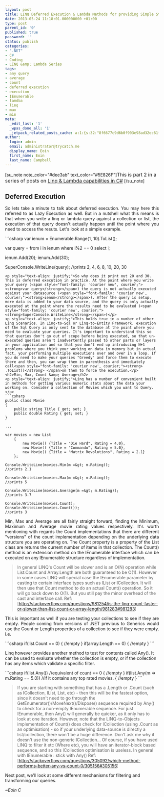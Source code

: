 ```yaml
---
layout: post
title: LINQ Deferred Execution & Lambda Methods for providing Simple Stats (Part II)
date: 2013-05-24 11:18:01.000000000 +01:00
type: post
parent_id: '0'
published: true
password: ''
status: publish
categories:
- ".NET"
- C#
- Coding
- LINQ &amp; Lambda Series
tags:
- any query
- average
- count
- deferred execution
- execution
- IEnumerable
- lamdba
- linq
- max
- min
meta:
  _edit_last: '1'
  _wpas_done_all: '1'
  _jetpack_related_posts_cache: a:1:{s:32:"8f6677c9d6b0f903e98ad32ec61f8deb";a:2:{s:7:"expires";i:1522894575;s:7:"payload";a:3:{i:0;a:1:{s:2:"id";i:867;}i:1;a:1:{s:2:"id";i:369;}i:2;a:1:{s:2:"id";i:242;}}}}
author:
  login: admin
  email: administrator@trycatch.me
  display_name: Eoin
  first_name: Eoin
  last_name: Campbell
---
```

<p>[su_note note_color="#dee3ab" text_color="#5E826F"]<span style="font-size: medium;">This is part 2 in a series of posts on <a title="LINQ &amp; Lambda Series" href="http://trycatch.me/category/coding/linq-lambda-series/" target="_blank">Linq &amp; Lambda capabilities in C#</a> </span>[/su_note]</p>
<h2>Deferred Execution</h2>
<p style="text-align: justify;">So lets take a minute to talk about deferred execution. You may here this referred to as Lazy Execution as well. But in a nutshell what this means is that when you write a linq or lambda query against a collection or list, the execution of that query doesn't actually happen until the point where you need to access the resuts. Let's look at a simple example.</p>
```csharp
var ienum = Enumerable.Range(1, 10).ToList();

var query = from i in ienum
            where i%2 == 0
            select i;

ienum.Add(20);
ienum.Add(30);

SuperConsole.WriteLine(query);
//prints 2, 4, 6, 8, 10, 20, 30
```
<p style="text-align: justify;">So why does it print out 20 and 30. This is deferred execution in practice. At the point where you write your query (<span style="font-family: 'courier new', courier;"><strong>var query</strong></span>) the query is not actually executed against your datasource (<span style="font-family: 'courier new', courier;"><strong>ienum</strong></span>). After the query is setup, more data is added to your data source, and the query is only actually executed at the point where the results need to be evaluated (<span style="font-family: 'courier new', courier;"><strong>SuperConsole.WriteLine</strong></span>)</p>
<p style="text-align: justify;">This holds true in a number of other Linq Scenarios. In Linq-to-Sql or Linq-to-Entity Framework, execution of the Sql Query is only sent to the database at the point where you need to evaluate your queries. It's important to understand this so that queries don't go out of scope before being executed, so that un-executed queries aren't inadvertently passed to other parts or layers in your application and so that you don't end up introducing N+1 problems where you think your working on data in memory but in actual fact, your performing multiple executions over and over in a loop. If you do need to make your queries "Greedy" and force them to execute there and then, you can wrap them in parenthesis and immediately call<span style="font-family: 'courier new', courier;"><strong> .ToList()</strong> </span>on them to force the execution.</p>
<h2>Min, Max, Count &amp; Average</h2>
<p style="text-align: justify;">Linq has a number of convenient built in methods for getting various numeric stats about the data your working on. Consider a collection of Movies which you want to Query.</p>
```csharp
public class Movie
{
    public string Title { get; set; }
    public double Rating { get; set; }
}

...

var movies = new List
    {
        new Movie() {Title = "Die Hard", Rating = 4.0},
        new Movie() {Title = "Commando", Rating = 5.0},
        new Movie() {Title = "Matrix Revolutions", Rating = 2.1}
    };

Console.WriteLine(movies.Min(m =&gt; m.Rating));
//prints 2.1

Console.WriteLine(movies.Max(m =&gt; m.Rating));
//prints 5

Console.WriteLine(movies.Average(m =&gt; m.Rating));
//prints 3.7

Console.WriteLine(movies.Count);
Console.WriteLine(movies.Count());
//prints 3
```
<p style="text-align: justify;">Min, Max and Average are all fairly straight forward, finding the Minimum, Maximum and Average movie rating values respectively. It's worth mentioning with regards the Count implementations that there are different "versions" of the count implementation depending on the underlying data structure you are operating on. The Count property is a property of the List class are returns the current number of items in that collection. The Count() method is an extension method on the IEnumerable interface which can be executed on any IEnumerable structure regardless of implementation.</p>
<blockquote><p>In general LINQ's Count will be slower and is an O(N) operation while List.Count and Array.Length are both guaranteed to be O(1). However in some cases LINQ will special case the IEnumerable parameter by casting to certain interface types such as IList or ICollection. It will then use that Count method to do an actual Count() operation. So it will go back down to O(1). But you still pay the minor overhead of the cast and interface call. Ref: [<a href="http://stackoverflow.com/questions/981254/is-the-linq-count-faster-or-slower-than-list-count-or-array-length/981283#981283">http://stackoverflow.com/questions/981254/is-the-linq-count-faster-or-slower-than-list-count-or-array-length/981283#981283</a>]</p></blockquote>
<p style="text-align: justify;">This is important as well if you are testing your collections to see if they are empty. People coming from versions of .NET previous to Generics would use the Count or Length properties of a collection to see if they were empty. i.e.</p>
```csharp
if(list.Count == 0)
{ 
    //empty
}
if(array.Length == 0)
{
    //empty
}
```
<p>Linq however provides another method to test for contents called Any(). It can be used to evaluate whether the collection is empty, or if the collection has any items which validate a specific filter.</p>
```csharp
if(list.Any()) //equivalent of count == 0
{ 
    //empty
}
if(list.Any(m => m.Rating == 5.0)) //if it contains any top rated movies.
{
    //empty
}
```
<blockquote><p>If you are starting with something that has a .Length or .Count (such as ICollection, IList, List, etc) - then this will be the fastest option, since it doesn't need to go through the GetEnumerator()/MoveNext()/Dispose() sequence required by Any() to check for a non-empty IEnumerable sequence. For just IEnumerable, then Any() will generally be quicker, as it only has to look at one iteration. However, note that the LINQ-to-Objects implementation of Count() does check for ICollection (using .Count as an optimisation) - so if your underlying data-source is directly a list/collection, there won't be a huge difference. Don't ask me why it doesn't use the non-generic ICollection... Of course, if you have used LINQ to filter it etc (Where etc), you will have an iterator-block based sequence, and so this ICollection optimisation is useless. In general with IEnumerable : stick with Any() Ref: [<a href="http://stackoverflow.com/questions/305092/which-method-performs-better-any-vs-count-0/305156#305156">http://stackoverflow.com/questions/305092/which-method-performs-better-any-vs-count-0/305156#305156</a>]</p></blockquote>
<p>Next post, we'll look at some different mechanisms for filtering and transforming our queries.</p>
<p><em> ~Eoin C</em></p>
